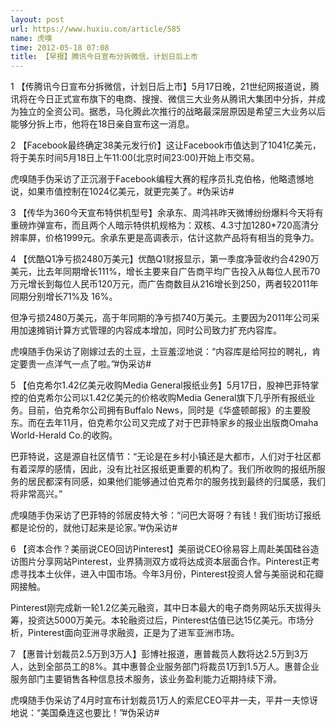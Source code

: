 ```yaml
---
layout: post
url: https://www.huxiu.com/article/585
name: 虎嗅
time: 2012-05-18 07:08
title: 【早报】腾讯今日宣布分拆微信，计划日后上市
---
```

1 【传腾讯今日宣布分拆微信，计划日后上市】5月17日晚，21世纪网报道说，腾讯将在今日正式宣布旗下的电商、搜搜、微信三大业务从腾讯大集团中分拆，并成为独立的全资公司。据悉，马化腾此次推行的战略最深层原因是希望三大业务以后能够分拆上市，他将在18日亲自宣布这一消息。

2 【Facebook最终确定38美元发行价】这让Facebook市值达到了1041亿美元，将于美东时间5月18日上午11:00(北京时间23:00)开始上市交易。

虎嗅随手伪采访了正沉溺于Facebook编程大赛的程序员扎克伯格，他略遗憾地说，如果市值控制在1024亿美元，就更完美了。#伪采访#

3 【传华为360今天宣布特供机型号】余承东、周鸿祎昨天微博纷纷爆料今天将有重磅炸弹宣布，而且两个人暗示特供机规格为：双核、4.3寸加1280*720高清分辨率屏，价格1999元。余承东更是高调表示，估计这款产品将有相当的竞争力。

4 【优酷Q1净亏损2480万美元】优酷Q1财报显示，第一季度净营收约合4290万美元，比去年同期增长111%，增长主要来自广告商平均广告投入从每位人民币70万元增长到每位人民币120万元，而广告商数目从216增长到250，两者较2011年同期分别增长71%及 16%。

但净亏损2480万美元，高于年同期的净亏损740万美元。主要因为2011年公司采用加速摊销计算方式管理的内容成本增加，同时公司致力扩充内容库。

虎嗅随手伪采访了刚嫁过去的土豆，土豆羞涩地说：“内容库是给阿拉的聘礼，肯定要贵一点洋气一点了啦。”#伪采访#

5 【伯克希尔1.42亿美元收购Media General报纸业务】5月17日，股神巴菲特掌控的伯克希尔公司以1.42亿美元的价格收购Media General旗下几乎所有报纸业务。目前，伯克希尔公司拥有Buffalo News，同时是《华盛顿邮报》的主要股东。而在去年11月，伯克希尔公司又完成了对于巴菲特家乡的报业出版商Omaha World-Herald Co.的收购。

巴菲特说，这是源自社区情节：“无论是在乡村小镇还是大都市，人们对于社区都有着深厚的感情，因此，没有比社区报纸更重要的机构了。我们所收购的报纸所服务的居民都深有同感，如果他们能够通过伯克希尔的服务找到最终的归属感，我们将非常高兴。”

虎嗅随手伪采访了巴菲特的邻居皮特大爷：“问巴大哥呀？有钱！我们街坊订报纸都是论份的，就他订起来是论家。”#伪采访#

6 【资本合作？美丽说CEO回访Pinterest】美丽说CEO徐易容上周赴美国硅谷造访图片分享网站Pinterest，业界猜测双方或将达成资本层面合作。Pinterest正考虑寻找本土伙伴，进入中国市场。今年3月份，Pinterest投资人曾与美丽说和花瓣网接触。

Pinterest刚完成新一轮1.2亿美元融资，其中日本最大的电子商务网站乐天拔得头筹，投资达5000万美元。本轮融资过后，Pinterest估值已达15亿美元。市场分析，Pinterest面向亚洲寻求融资，正是为了进军亚洲市场。

7 【惠普计划裁员2.5万到3万人】彭博社报道，惠普裁员人数将达2.5万到3万人，达到全部员工的8%。其中惠普企业服务部门将裁员1万到1.5万人。惠普企业服务部门主要销售各种信息技术服务，该业务盈利能力近期持续下滑。

虎嗅随手伪采访了4月时宣布计划裁员1万人的索尼CEO平井一夫，平井一夫惊讶地说：“美国桑连这也要比！”#伪采访#


